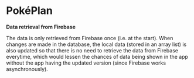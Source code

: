 # PokéPlan
**Data retrieval from Firebase**

The data is only retrieved from Firebase once (i.e. at the start). When changes are made in the database, the local data (stored in an array list) is also updated so that there is no need to retrieve the data from Firebase everytime, which would lessen the chances of data being shown in the app without the app having the updated version (since Firebase works asynchronously).
